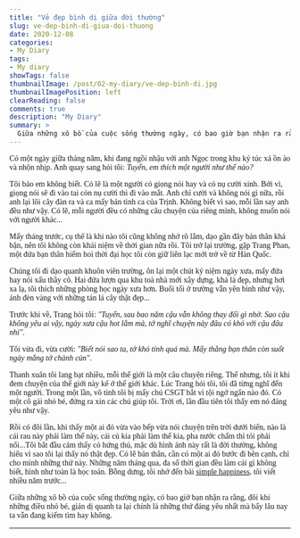 ```yaml
---
title: "Vẻ đẹp bình dị giữa đời thường"
slug: ve-dep-binh-di-giua-doi-thuong
date: 2020-12-08
categories:
- My Diary
tags:
- My diary
showTags: false
thumbnailImage: /post/02-my-diary/ve-dep-binh-di.jpg
thumbnailImagePosition: left
clearReading: false	
comments: true
description: "My Diary"
summary: >
  Giữa những xô bồ của cuộc sống thường ngày, có bao giờ bạn nhận ra rằng, đôi khi những điều nhỏ bé, giản dị quanh ta lại chính là những thứ đáng yêu nhất mà bấy lâu nay ta vẫn đang kiếm tìm hay không...
---
```


<p style = "font-family:Lora; font-weight: 400">Có một ngày giữa tháng năm, khi đang ngồi nhậu với anh Ngọc trong khu ký túc xá ồn ào và nhộn nhịp. Anh quay sang hỏi tôi: <i>Tuyến, em thích một người như thế nào?</i></p>

<p style = "font-family:Lora; font-weight: 400">Tôi bảo em không biết. Có lẽ là một người có giọng nói hay và có nụ cười xinh. Bởi vì, giọng nói sẽ đi vào tai còn nụ cười thì đi vào mắt. Anh chỉ cười và không nói gì nữa, rồi anh lại lôi cây đàn ra và ca mấy bản tình ca của Trịnh. Không biết vì sao, mỗi lần say anh đều như vậy. Có lẽ, mỗi người đều có những câu chuyện của riêng mình, không muốn nói với người khác... </p>

<p style = "font-family:Lora; font-weight: 400">Mấy tháng trước, cụ thể là khi nào tôi cũng không nhớ rõ lắm, dạo gần đây bản thân khá bận, nên tôi không còn khái niệm về thời gian nữa rồi. Tôi trở lại trường, gặp Trang Phan, một đứa bạn thân hiếm hoi thời đại học tôi còn giữ liên lạc mới trở về từ Hàn Quốc.</p>

<p style = "font-family:Lora; font-weight: 400">Chúng tôi đi dạo quanh khuôn viên trường, ôn lại một chút kỷ niệm ngày xưa, mấy đứa hay nói xấu thầy cô. Hai đứa lượn qua khu toà nhà mới xây dựng, khá là đẹp, nhưng hơi xa lạ, tôi thích những phòng học ngày xưa hơn. Buổi tối ở trường vẫn yên bình như vậy, ánh đèn vàng với những tán lá cây thật đẹp...</p>

<p style = "font-family:Lora; font-weight: 400">Trước khi về, Trang hỏi tôi: <i>"Tuyến, sau bao năm cậu vẫn không thay đổi gì nhờ. Sao cậu không yêu ai vậy, ngày xưa cậu hot lắm mà, tớ nghĩ chuyện này đâu có khó với cậu đâu nhỉ"</i>.</p>

<p style = "font-family:Lora; font-weight: 400">Tôi vừa đi, vừa cười: <i>"Biết nói sao ta, tớ khó tính quá mà. Mấy thằng bạn thân còn suốt ngày mắng tớ chảnh cún"</i>.</p>

<p style = "font-family:Lora; font-weight: 400">Thanh xuân tôi lang bạt nhiều, mỗi thế giới là một câu chuyện riêng. Thế nhưng, tôi ít khi đem chuyện của thế giới này kể ở thế giới khác. Lúc Trang hỏi tôi, tôi đã từng nghĩ đến một người. Trong một lần, vô tình tôi bị mấy chú CSGT bắt vì tội ngớ ngẩn nào đó. Có một cô gái nhỏ bé, đứng ra xin các chú giúp tôi. Trời ơi, lần đầu tiên tôi thấy em nó đáng yêu như vậy.</p>

<p style = "font-family:Lora; font-weight: 400">Rồi có đôi lần, khi thấy một ai đó vừa vào bếp vừa nói chuyện trên trời dưới biển, nào là cái rau này phải làm thế này, cái củ kia phải làm thế kia, pha nước chấm thì tỏi phải nổi...Tôi bắt đầu cảm thấy có hứng thú, mặc dù hình ảnh này rất là đời thường, không hiểu vì sao tôi lại thấy nó thật đẹp. Có lẽ bản thân, cần có một ai đó bước đi bên cạnh, chỉ cho mình những thứ này. Những năm tháng qua, đa số thời gian đều làm cái gì không biết, hình như toàn là học toán. Bỗng dưng, tôi nhớ đến bài <a href="/2015/05/happy-simple/">simple happiness</a>, tôi viết nhiều năm trước...</p>

<p style = "font-family:Lora; font-weight: 400">Giữa những xô bồ của cuộc sống thường ngày, có bao giờ bạn nhận ra rằng, đôi khi những điều nhỏ bé, giản dị quanh ta lại chính là những thứ đáng yêu nhất mà bấy lâu nay ta vẫn đang kiếm tìm hay không.</p>

---


